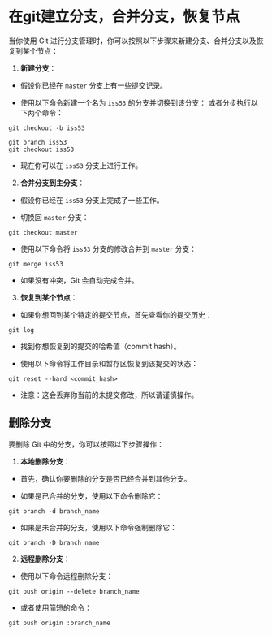 # 在git建立分支，合并分支，恢复节点

当你使用 Git 进行分支管理时，你可以按照以下步骤来新建分支、合并分支以及恢复到某个节点：

1. **新建分支**：

- 假设你已经在 `master` 分支上有一些提交记录。

- 使用以下命令新建一个名为 `iss53` 的分支并切换到该分支： 或者分步执行以下两个命令：

```
git checkout -b iss53
```

```
git branch iss53
git checkout iss53
```

- 现在你可以在 `iss53` 分支上进行工作。

2. **合并分支到主分支**：

- 假设你已经在 `iss53` 分支上完成了一些工作。

- 切换回 `master` 分支：

```
git checkout master
```

- 使用以下命令将 `iss53` 分支的修改合并到 `master` 分支：

```
git merge iss53
```

- 如果没有冲突，Git 会自动完成合并。

3. **恢复到某个节点**：

- 如果你想回到某个特定的提交节点，首先查看你的提交历史：

```
git log
```

- 找到你想恢复到的提交的哈希值（commit hash）。

- 使用以下命令将工作目录和暂存区恢复到该提交的状态：

```
git reset --hard <commit_hash>
```

- 注意：这会丢弃你当前的未提交修改，所以请谨慎操作。

## 删除分支

要删除 Git 中的分支，你可以按照以下步骤操作：

1. **本地删除分支**：

- 首先，确认你要删除的分支是否已经合并到其他分支。

- 如果是已合并的分支，使用以下命令删除它：

```
git branch -d branch_name
```

- 如果是未合并的分支，使用以下命令强制删除它：

```
git branch -D branch_name
```

2. **远程删除分支**：

- 使用以下命令远程删除分支：

```
git push origin --delete branch_name
```

- 或者使用简短的命令：

```
git push origin :branch_name
```